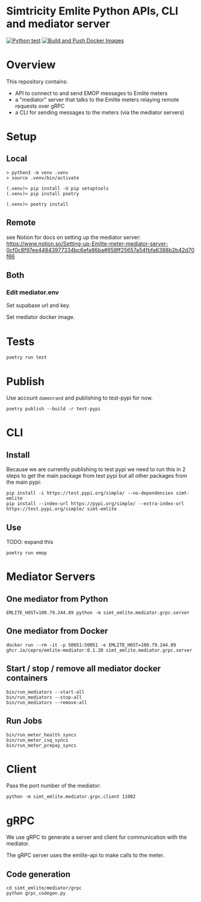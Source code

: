 # Simtricity Emlite Python APIs, CLI and mediator server

[![Python test](https://github.com/cepro/simt-emlite/actions/workflows/python-test.yml/badge.svg)](https://github.com/cepro/simt-emlite/actions/workflows/python-test.yml)
[![Build and Push Docker Images](https://github.com/cepro/simt-emlite/actions/workflows/docker-image.yml/badge.svg)](https://github.com/cepro/simt-emlite/actions/workflows/docker-image.yml)

# Overview

This repository contains:

- API to connect to and send EMOP messages to Emlite meters
- a "mediator" server that talks to the Emlite meters relaying remote requests
  over gRPC
- a CLI for sending messages to the meters (via the mediator servers)

# Setup

## Local

```
> python3 -m venv .venv
> source .venv/bin/activate

(.venv)> pip install -U pip setuptools
(.venv)> pip install poetry

(.venv)> poetry install
```

## Remote

see Notion for docs on setting up the mediator server:
https://www.notion.so/Setting-up-Emlite-meter-mediator-server-0cf0c8f97ee44843977334bc6efa86ba#658ff25657a54fbfa6388b2b42d70f66

## Both

### Edit mediator.env

Set supabase url and key.

Set mediator docker image.

# Tests

```
poetry run test
```

# Publish

Use account `damonrand` and publishing to test-pypi for now.

```
poetry publish --build -r test-pypi
```

# CLI

## Install

Because we are currently publishing to test pypi we need to run this in 2 steps
to get the main package from test pypi but all other packages from the main
pypi:

```
pip install -i https://test.pypi.org/simple/ --no-dependencies simt-emlite
pip install --index-url https://pypi.org/simple/ --extra-index-url https://test.pypi.org/simple/ simt-emlite
```

## Use

TODO: expand this

```
poetry run emop
```

# Mediator Servers

## One mediator from Python

```
EMLITE_HOST=100.79.244.89 python -m simt_emlite.mediator.grpc.server
```

## One mediator from Docker

```
docker run --rm -it -p 50051:50051 -e EMLITE_HOST=100.79.244.89 ghcr.io/cepro/emlite-mediator:0.1.20 simt_emlite.mediator.grpc.server
```

## Start / stop / remove all mediator docker containers

```
bin/run_mediators --start-all
bin/run_mediators --stop-all
bin/run_mediators --remove-all
```

## Run Jobs

```
bin/run_meter_health_syncs
bin/run_meter_csq_syncs
bin/run_meter_prepay_syncs
```

# Client

Pass the port number of the mediator:

```
python -m simt_emlite.mediator.grpc.client 11002
```

# gRPC

We use gRPC to generate a server and client for communication with the mediator.

The gRPC server uses the emlite-api to make calls to the meter.

## Code generation

```
cd simt_emlite/mediator/grpc
python grpc_codegen.py
```
